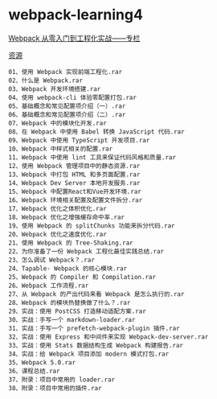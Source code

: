 # webpack-learning4


[Webpack 从零入门到工程化实战——专栏](https://www.imooc.com/read/29)

[资源](http://www.dmzshequ.com/thread-11324-1-1.html?_dsign=ea7bf7f5)


	01、使用 Webpack 实现前端工程化.rar
	02、什么是 Webpack.rar
	03、Webpack 开发环境搭建.rar
	04、使用 webpack-cli 体验零配置打包.rar
	05、基础概念和常见配置项介绍（一）.rar
	06、基础概念和常见配置项介绍（二）.rar
	07、Webpack 中的模块化开发.rar
	08、在 Webpack 中使用 Babel 转换 JavaScript 代码.rar
	09、Webpack 中使用 TypeScript 开发项目.rar
	10、Webpack 中样式相关的配置.rar
	11、Webpack 中使用 lint 工具来保证代码风格和质量.rar
	12、使用 Webpack 管理项目中的静态资源.rar
	13、Webpack 中打包 HTML 和多页面配置.rar
	14、Webpack Dev Server 本地开发服务.rar
	15、Webpack 中配置React和Vue开发环境.rar
	16、Webpack 环境相关配置及配置文件拆分.rar
	17、Webpack 优化之体积优化.rar
	18、Webpack 优化之增强缓存命中率.rar
	19、使用 Webpack 的 splitChunks 功能来拆分代码.rar
	20、Webpack 优化之速度优化.rar
	21、使用 Webpack 的 Tree-Shaking.rar
	22、为你准备了一份 Webpack 工程化最佳实践总结.rar
	23、怎么调试 Webpack？.rar
	24、Tapable- Webpack 的核心模块.rar
	25、Webpack 的 Compiler 和 Compilation.rar
	26、Webpack 工作流程.rar
	27、从 Webpack 的产出代码来看 Webpack 是怎么执行的.rar
	28、Webpack 的模块热替换做了什么？.rar
	29、实战：使用 PostCSS 打造移动适配方案.rar
	30、实战：手写一个 markdown-loader.rar
	31、实战：手写一个 prefetch-webpack-plugin 插件.rar
	32、实战：使用 Express 和中间件来实现 Webpack-dev-server.rar
	33、实战：使用 Stats 数据结构生成 Webpack 构建报告.rar
	34、实战：给 Webpack 项目添加 modern 模式打包.rar
	35、Webpack 5.0.rar
	36、课程总结.rar
	37、附录：项目中常用的 loader.rar
	38、附录：项目中常用的插件.rar

